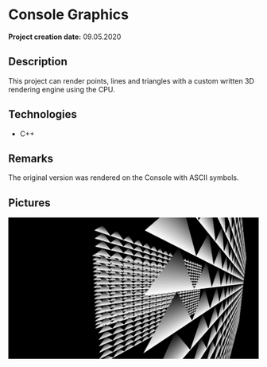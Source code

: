 # Console Graphics

__Project creation date:__ 09.05.2020

## Description
This project can render points, lines and triangles with a custom written 3D rendering engine using the CPU.

## Technologies
* C++

## Remarks
The original version was rendered on the Console with ASCII symbols.


## Pictures
![Triangles](Console_Graphics_1.png)
